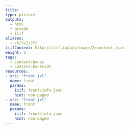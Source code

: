 ```yaml
---
title:
type: picture
outputs:
  - html
  - qrcode
  - iiif
aliases:
  - /k/7/2/2f/
iiifContext: http://iiif.io/api/image/2/context.json
weight: 2
tags:
  - content:bonus
  - content:backside
resources:
- src: "front.jxl"
  name: front
  params:
    iiif: front/info.json
    hint: non-paged
- src: "front.jxl"
  name: front
  params:
    iiif: front/info.json
    hint: non-paged
---
```

